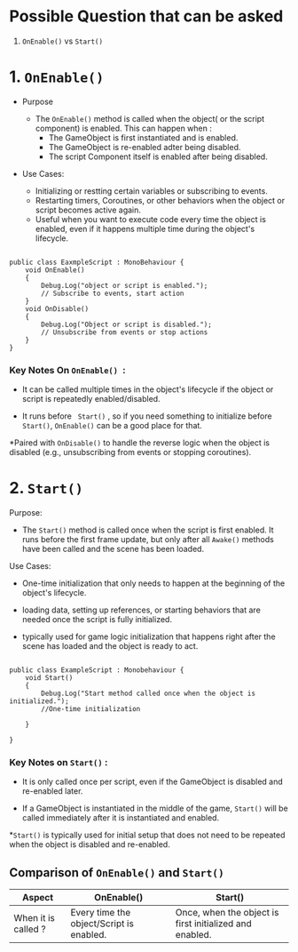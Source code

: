 # Possible Question that can be asked 

1. `OnEnable()` vs `Start()`

# 1. `OnEnable()`

* Purpose
    - The `OnEnable()` method is called when the object( or the script component) is enabled. This can happen when :
         * The GameObject is first instantiated and is enabled.
         * The GameObject is re-enabled adter being disabled. 
         * The script Component itself is enabled after being disabled.

* Use Cases:
    - Initializing or restting certain variables or subscribing to events.
    - Restarting timers, Coroutines, or other behaviors when the object or script becomes active again.
    - Useful when you want to execute code every time the object is enabled, even if it happens multiple time during the object's lifecycle. 


```CSharp 

public class EaxmpleScript : MonoBehaviour {
    void OnEnable()
    {
        Debug.Log("object or script is enabled.");
        // Subscribe to events, start action
    }
    void OnDisable()
    {
        Debug.Log("Object or script is disabled.");
        // Unsubscribe from events or stop actions
    }
}
```
### Key Notes On `OnEnable() `:

 * It can be called multiple times in the object's lifecycle if the object or script is repeatedly enabled/disabled.

 * It runs before ` Start()` , so if you need something to initialize before `Start()`, `OnEnable()` can be a good place for that.

 *Paired with `OnDisable()` to handle the reverse logic when the object is disabled (e.g., unsubscribing from events or stopping coroutines).


# 2. `Start()`

Purpose:

* The `Start()` method is called once when the script is first enabled. It runs before the first frame update, but only after all `Awake()` methods have been called and the scene has been loaded.

Use Cases:

* One-time initialization that only needs to happen at the beginning of the object's lifecycle.

* loading data, setting up references, or starting behaviors that are needed once the script is fully initialized.

* typically used for game logic initialization that happens right after the scene has loaded  and the object is ready to act.

```Csharp

public class ExampleScript : Monobehaviour {
    void Start()
    {
        Debug.Log("Start method called once when the object is initialized.");
        //One-time initialization

    }

}

```
### Key Notes on `Start()` :

* It is only called once per script, even if the GameObject is disabled and re-enabled later.

* If a GameObject is instantiated in the middle of the game, `Start()` will be called immediately after it is instantiated and enabled.

*`Start()` is typically used for initial setup that does not need to be repeated when the object is disabled and re-enabled.


## Comparison of `OnEnable()` and `Start()`

|Aspect| OnEnable() | Start()|
|------|------------|--------|
|When it is called ?| Every time the object/Script is  enabled.|Once, when the object is first initialized and enabled.|

